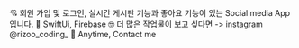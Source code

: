 💘 회원 가입 및 로그인, 실시간 게시판 기능과 좋아요 기능이 있는 Social media App입니다.
👀 SwiftUi, Firebase
🤓 더 많은 작업물이 보고 싶다면 -> instagram @rizoo_coding_ 
🌷 Anytime, Contact me
